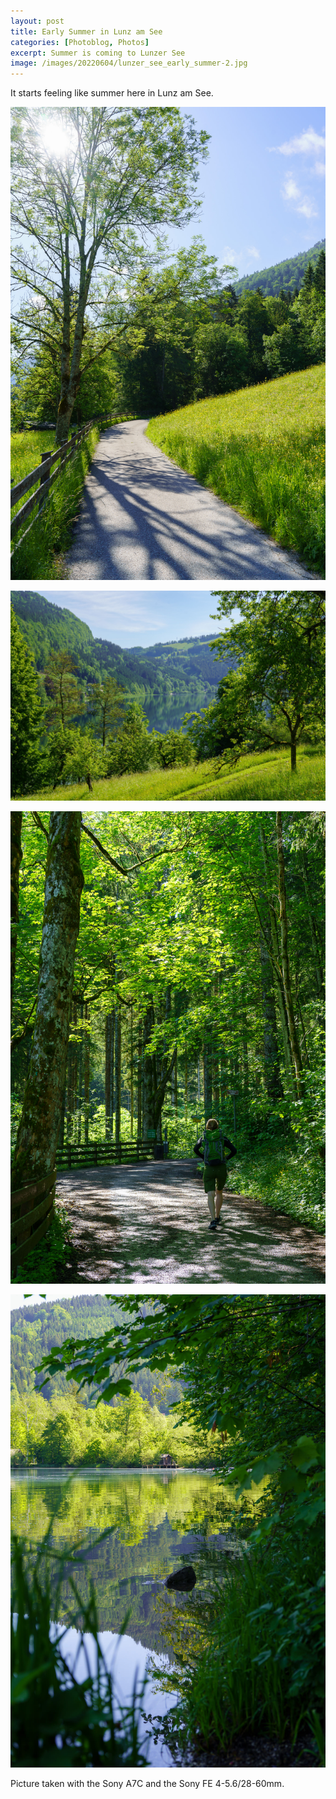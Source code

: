 ```yaml
---
layout: post
title: Early Summer in Lunz am See
categories: [Photoblog, Photos]
excerpt: Summer is coming to Lunzer See
image: /images/20220604/lunzer_see_early_summer-2.jpg
---
```


It starts feeling like summer here in Lunz am See.
 

![Lunzer See - Lunz am See](../images/20220604/lunzer_see_early_summer-1.jpg)

![Lunzer See - Lunz am See](../images/20220604/lunzer_see_early_summer-2.jpg)

![Lunzer See - Lunz am See](../images/20220604/lunzer_see_early_summer-3.jpg)

![Lunzer See - Lunz am See](../images/20220604/lunzer_see_early_summer-4.jpg)



Picture taken with the Sony A7C and the Sony FE 4-5.6/28-60mm.
